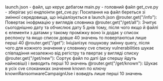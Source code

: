 launch.json - файл, що керує дебагом
main.py - головний файл
get_cve.py - зберігає усі ендпоінти
get_cve.py:
Посилання на файл береться зі змінної середовища, що ініціалізується в launch.json
@router.get("/info"): Повертає інофрмацію у виглядів словника
@router.get("/get/all"): 
Зчитує сьогоднішню дату та обчислює дату 5 днів тому,
після чого якщо й файлі є елементи з датами у такому проміжку воно їх додає у список респонсу
та якщо список довше 40 значень то повертаютсья лише перші 40
@router.get("/get"):
Ініціалізує пошукову змінну query, після чого для кожного значення у словнику cve списку vulnerabilities
шукає співпадіння незалежно від регістру та пвертає у вигляді списку
@router.get("/get/new"):
Сортує файл по даті (де спершу йдуть найновіші) і виводить перші 10 значень
@router.get("/get/known"):
Шукає в усіх cve слоканиках значення known по ключу knownRansomwareCampaignUse
і вовидть лише перші 10 значень
